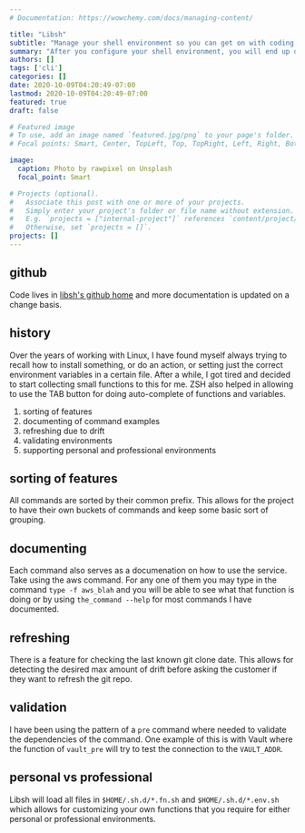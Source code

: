 ```yaml
---
# Documentation: https://wowchemy.com/docs/managing-content/

title: "Libsh"
subtitle: "Manage your shell environment so you can get on with coding."
summary: "After you configure your shell environment, you will end up doing it again. End the loop and set it once."
authors: []
tags: ['cli']
categories: []
date: 2020-10-09T04:20:49-07:00
lastmod: 2020-10-09T04:20:49-07:00
featured: true
draft: false

# Featured image
# To use, add an image named `featured.jpg/png` to your page's folder.
# Focal points: Smart, Center, TopLeft, Top, TopRight, Left, Right, BottomLeft, Bottom, BottomRight.

image:
  caption: Photo by rawpixel on Unsplash
  focal_point: Smart

# Projects (optional).
#   Associate this post with one or more of your projects.
#   Simply enter your project's folder or file name without extension.
#   E.g. `projects = ["internal-project"]` references `content/project/deep-learning/index.md`.
#   Otherwise, set `projects = []`.
projects: []
---
```


## github

Code lives in [libsh's github home](https://github.com/aaronaddleman/libsh) and more documentation is updated on a change basis.

## history

Over the years of working with Linux, I have found myself always trying to recall how to install something, or do
an action, or setting just the correct environment variables in a certain file. After a while, I got tired and
decided to start collecting small functions to this for me. ZSH also helped in allowing to use the TAB button
for doing auto-complete of functions and variables.

1. sorting of features
2. documenting of command examples
3. refreshing due to drift
4. validating environments
5. supporting personal and professional environments

## sorting of features

All commands are sorted by their common prefix. This allows for the project to have their own buckets of commands and keep some basic sort of grouping.

## documenting

Each command also serves as a documenation on how to use the service. Take using the aws command. For any one of them you may type in the command `type -f aws_blah` and you will be able to see what that function is doing or by using `the_command --help` for most commands I have documented.

## refreshing

There is a feature for checking the last known git clone date. This allows for detecting the desired max amount of drift before asking the customer if they want to refresh the git repo.

## validation

I have been using the pattern of a `pre` command where needed to validate the dependencies of the command. One example of this is with Vault where the function of `vault_pre` will try to test the connection to the `VAULT_ADDR`.

## personal vs professional

Libsh will load all files in `$HOME/.sh.d/*.fn.sh` and `$HOME/.sh.d/*.env.sh` which allows for customizing your own functions that you require for either personal or professional environments.
